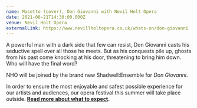 ```yaml
---
name: Masetto (cover), Don Giovanni with Nevil Holt Opera
date: 2021-08-21T14:30:00.000Z
venue: Nevil Holt Opera
externalLink: https://www.nevillholtopera.co.uk/whats-on/don-giovanni
---
```

<!--StartFragment-->

A powerful man with a dark side that few can resist, Don Giovanni casts his seductive spell over all those he meets. But as his conquests pile up, ghosts from his past come knocking at his door, threatening to bring him down. Who will have the final word?

NHO will be joined by the brand new Shadwell:Ensemble for *Don Giovanni*.

In order to ensure the most enjoyable and safest possible experience for our artists and audiences, our opera festival this summer will take place outside. **[Read more about what to expect](https://www.nevillholtopera.co.uk/news/nho-summer-opera-festival-2021).**

<!--EndFragment-->